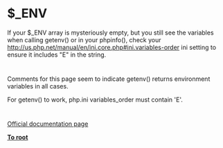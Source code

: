 # $_ENV





If your $_ENV array is mysteriously empty, but you still see the variables when calling getenv() or in your phpinfo(), check your http://us.php.net/manual/en/ini.core.php#ini.variables-order ini setting to ensure it includes &quot;E&quot; in the string.

  

#



Comments for this page seem to indicate getenv() returns environment variables in all cases.

For getenv() to work, php.ini variables_order must contain &apos;E&apos;.

  

#

[Official documentation page](https://www.php.net/manual/en/reserved.variables.environment.php)

**[To root](/README.md)**